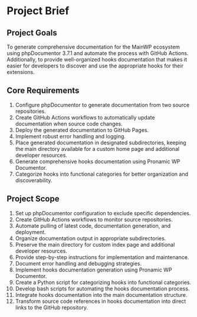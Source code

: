 # Project Brief

## Project Goals

To generate comprehensive documentation for the MainWP ecosystem using phpDocumentor 3.7.1 and automate the process with GitHub Actions. Additionally, to provide well-organized hooks documentation that makes it easier for developers to discover and use the appropriate hooks for their extensions.

## Core Requirements

1. Configure phpDocumentor to generate documentation from two source repositories.
2. Create GitHub Actions workflows to automatically update documentation when source code changes.
3. Deploy the generated documentation to GitHub Pages.
4. Implement robust error handling and logging.
5. Place generated documentation in designated subdirectories, keeping the main directory available for a custom home page and additional developer resources.
6. Generate comprehensive hooks documentation using Pronamic WP Documentor.
7. Categorize hooks into functional categories for better organization and discoverability.

## Project Scope

1. Set up phpDocumentor configuration to exclude specific dependencies.
2. Create GitHub Actions workflows to monitor source repositories.
3. Automate pulling of latest code, documentation generation, and deployment.
4. Organize documentation output in appropriate subdirectories.
5. Preserve the main directory for custom index page and additional developer resources.
6. Provide step-by-step instructions for implementation and maintenance.
7. Document error handling and debugging strategies.
8. Implement hooks documentation generation using Pronamic WP Documentor.
9. Create a Python script for categorizing hooks into functional categories.
10. Develop bash scripts for automating the hooks documentation process.
11. Integrate hooks documentation into the main documentation structure.
12. Transform source code references in hooks documentation into direct links to the GitHub repository.
